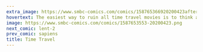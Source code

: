```yaml
---
extra_image: https://www.smbc-comics.com/comics/158765366920200423after.png
hovertext: The easiest way to ruin all time travel movies is to think about time travel for more than 3 seconds.
image: https://www.smbc-comics.com/comics/1587653553-20200423.png
next_comic: lent-2
prev_comic: sapiens
title: Time Travel
---
```


